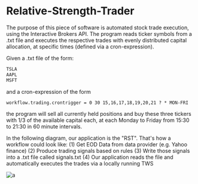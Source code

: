 # Relative-Strength-Trader
The purpose of this piece of software is automated stock trade execution, using the Interactive Brokers API. 
The program reads ticker symbols from a .txt file and executes the respective trades with evenly distributed capital allocation, at specific times (defined via a cron-expression).

Given a .txt file of the form:
```javascript
TSLA
AAPL
MSFT
```
and a cron-expression of the form

```
workflow.trading.crontrigger = 0 30 15,16,17,18,19,20,21 ? * MON-FRI
```

the program will sell all currently held positions and buy these three tickers with 1/3 of the available capital each, at each Monday to Friday from 15:30 to 21:30 in 60 minute intervals.

In the following diagram, our application is the "RST". That's how a workflow could look like:
(1) Get EOD Data from data provider (e.g. Yahoo finance)
(2) Produce trading signals based on rules
(3) Write those signals into a .txt file called signals.txt
(4) Our application reads the file and automatically executes the trades via a locally running TWS


![a](https://user-images.githubusercontent.com/20343898/114101172-a4745a00-98c5-11eb-8d11-21f6bc6b4cb9.png)
